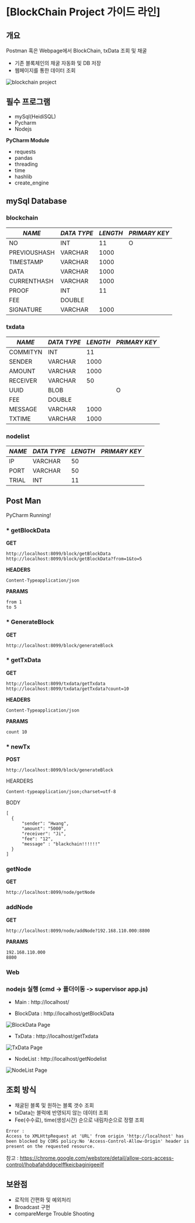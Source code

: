 # **[BlockChain Project 가이드 라인]**

## **개요**

Postman 혹은 Webpage에서 BlockChain, txData 조회 및 채굴

* 기존 블록체인의 채굴 자동화 및 DB 저장
* 웹페이지를 통한 데이터 조회

![blockchain project](https://i.imgur.com/CtALucG.png)

## **필수 프로그램**

* mySql(HeidiSQL)
* Pycharm
* Nodejs

**PyCharm Module**

* requests
* pandas
* threading
* time
* hashlib
* create_engine

## **mySql Database**

### **blockchain**

|    *NAME*    | *DATA TYPE* | *LENGTH* | *PRIMARY KEY* |
| -------------| ----------- | ---------| --------------|
| NO           | INT         | 11       | O             |
| PREVIOUSHASH | VARCHAR     | 1000     |               |
| TIMESTAMP    | VARCHAR     | 1000     |               |
| DATA         | VARCHAR     | 1000     |               |
| CURRENTHASH  | VARCHAR     | 1000     |               |
| PROOF        | INT         | 11       |               |
| FEE          | DOUBLE      |          |               |
| SIGNATURE    | VARCHAR     | 1000     |               |

### **txdata**

|    *NAME*    | *DATA TYPE* | *LENGTH* | *PRIMARY KEY* |
| -------------| ----------- | ---------| --------------|
| COMMITYN     | INT         | 11       |               |
| SENDER       | VARCHAR     | 1000     |               |
| AMOUNT       | VARCHAR     | 1000     |               |
| RECEIVER     | VARCHAR     | 50       |               |
| UUID         | BLOB        |          | O             |
| FEE          | DOUBLE      |          |               |
| MESSAGE      | VARCHAR     | 1000     |               |
| TXTIME       | VARCHAR     | 1000     |               |

### **nodelist**

|    *NAME*    | *DATA TYPE* | *LENGTH* | *PRIMARY KEY* |
| -------------| ----------- | ---------| --------------|
| IP           | VARCHAR     | 50       |               |
| PORT         | VARCHAR     | 50       |               |
| TRIAL        | INT         | 11       |               |

## **Post Man**

PyCharm Running!

### * getBlockData

**GET**
```
http://localhost:8099/block/getBlockData
http://localhost:8099/block/getBlockData?from=1&to=5
```
**HEADERS**
```
Content-Typeapplication/json
```
**PARAMS**
```
from 1
to 5
```

### * GenerateBlock
**GET**
```
http://localhost:8099/block/generateBlock
```

### * getTxData
**GET**
```
http://localhost:8099/txdata/getTxdata
http://localhost:8099/txdata/getTxdata?count=10
```
**HEADERS**
```
Content-Typeapplication/json
```
**PARAMS**
```
count 10
```

### * newTx
**POST**
```
http://localhost:8099/block/generateBlock
```
HEARDERS
```
Content-typeapplication/json;charset=utf-8
```
BODY
```
[
  {
      "sender": "Hwang",
      "amount": "5000",
      "receiver": "Ji",
      "fee": "12",
      "message" : "blackchain!!!!!!"
  }
]
```

### getNode
**GET**
```
http://localhost:8099/node/getNode
```

### addNode
**GET**
```
http://localhost:8099/node/addNode?192.168.110.000:8800
```
**PARAMS**
```
192.168.110.000
8800
```

### **Web**

### nodejs 실행 (cmd -> 폴더이동 -> supervisor app.js)

* Main : http://localhost/

* BlockData : http://localhost/getBlockData

![BlockData Page](https://i.imgur.com/aLvjtjx.png)

* TxData : http://localhost/getTxdata

![TxData Page](https://i.imgur.com/sla9EQA.png)

* NodeList : http://localhost/getNodelist

![NodeList Page](https://i.imgur.com/PaRW0I9.png)

## **조회 방식**

* 채굴된 블록 및 원하는 블록 갯수 조회
* txData는 블럭에 반영되지 않는 데이터 조회
* Fee(수수료), time(생성시간) 순으로 내림차순으로 정렬 조회

```
Error :
Access to XMLHttpRequest at 'URL' from origin 'http://localhost' has been blocked by CORS policy:No 'Access-Control-Allow-Origin' header is present on the requested resource.
```
참고 : https://chrome.google.com/webstore/detail/allow-cors-access-control/lhobafahddgcelffkeicbaginigeejlf

## **보완점**

* 로직의 간편화 및 예외처리
* Broadcast 구현
* compareMerge Trouble Shooting
